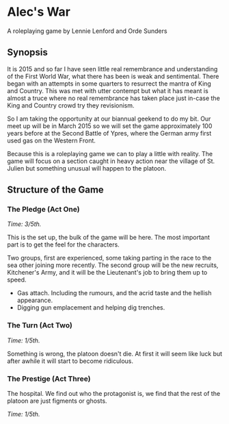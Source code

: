 # Alec's War

A roleplaying game by Lennie Lenford and Orde Sunders

## Synopsis 

It is 2015 and so far I have seen little real remembrance and understanding of the First World War, what there has been is weak and sentimental. There began with an attempts in some quarters to resurrect the mantra of King and Country. This was met with utter contempt but what it has meant is almost a truce where no real remembrance has taken place just in-case the King and Country crowd try they revisionism.

So I am taking the opportunity at our biannual geekend to do my bit. Our meet up will be in March 2015 so we will set the game approximately 100 years before at the Second Battle of Ypres, where the German army first used gas on the Western Front.

Because this is a roleplaying game we can to play a little with reality. The game will focus on a section caught in heavy action near the village of St. Julien but something unusual will happen to the platoon.

## Structure of the Game

### The Pledge (Act One)

*Time: 3/5th.*

This is the set up, the bulk of the game will be here. The most important part is to get the feel for the characters. 

Two groups, first are experienced, some taking parting in the race to the sea other joining more recently. The second group will be the new recruits, Kitchener's Army, and it will be the Lieutenant's job to bring them up to speed. 

* Gas attach. Including the rumours, and the acrid taste and the hellish appearance. 
* Digging gun emplacement and helping dig trenches. 


### The Turn (Act Two)

*Time: 1/5th.*

Something is wrong, the platoon doesn't die. At first it will seem like luck but after awhile it will start to become ridiculous. 


### The Prestige (Act Three)

The hospital. We find out who the protagonist is, we find that the rest of the platoon are just figments or ghosts. 

*Time: 1/5th.*
